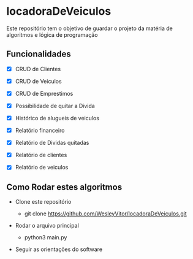 # locadoraDeVeiculos
Este repositório tem o objetivo de guardar o projeto da matéria de  algoritmos e lógica de programação

## Funcionalidades
 - [x] CRUD de Clientes
 - [x] CRUD de Veiculos
 - [x] CRUD de Emprestimos
 - [x] Possibilidade de quitar a Divida
 - [x] Histórico de alugueis de veiculos 
 - [x] Relatório financeiro
 - [x] Relatório de Dividas quitadas
 - [x] Relatório de clientes
 - [x] Relatório de veiculos


## Como Rodar estes algoritmos

* Clone este repositório
  - git clone https://github.com/WesleyVitor/locadoraDeVeiculos.git 

* Rodar o arquivo principal
  - python3 main.py

* Seguir as orientações do software